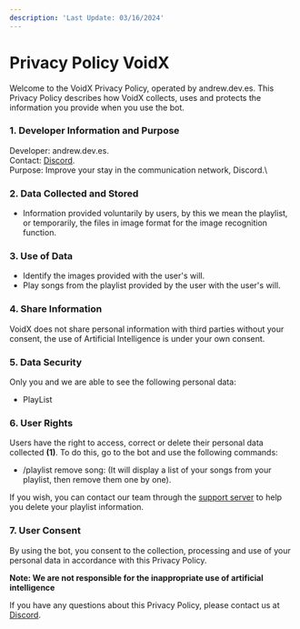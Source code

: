```yaml
---
description: 'Last Update: 03/16/2024'
---
```


# Privacy Policy VoidX

Welcome to the VoidX Privacy Policy, operated by andrew.dev.es. This Privacy Policy describes how VoidX collects, uses and protects the information you provide when you use the bot.

### 1. Developer Information and Purpose

Developer: andrew.dev.es.\
Contact: [Discord](https://discord.com/invite/x9a9psQHfT).\
Purpose: Improve your stay in the communication network, Discord.\\

### 2. Data Collected and Stored

* Information provided voluntarily by users, by this we mean the playlist, or temporarily, the files in image format for the image recognition function.

### 3. Use of Data

* Identify the images provided with the user's will.
* Play songs from the playlist provided by the user with the user's will.

### 4. Share Information

VoidX does not share personal information with third parties without your consent, the use of Artificial Intelligence is under your own consent.

### 5. Data Security

Only you and we are able to see the following personal data:

* PlayList

### 6. User Rights

Users have the right to access, correct or delete their personal data collected **(1)**. To do this, go to the bot and use the following commands:

* /playlist remove song: (It will display a list of your songs from your playlist, then remove them one by one).

If you wish, you can contact our team through the [support server](https://discord.gg/x9a9psQHfT) to help you delete your playlist information.

### 7. User Consent

By using the bot, you consent to the collection, processing and use of your personal data in accordance with this Privacy Policy.

**Note: We are not responsible for the inappropriate use of artificial intelligence**

If you have any questions about this Privacy Policy, please contact us at [Discord](https://discord.com/invite/x9a9psQHfT).
